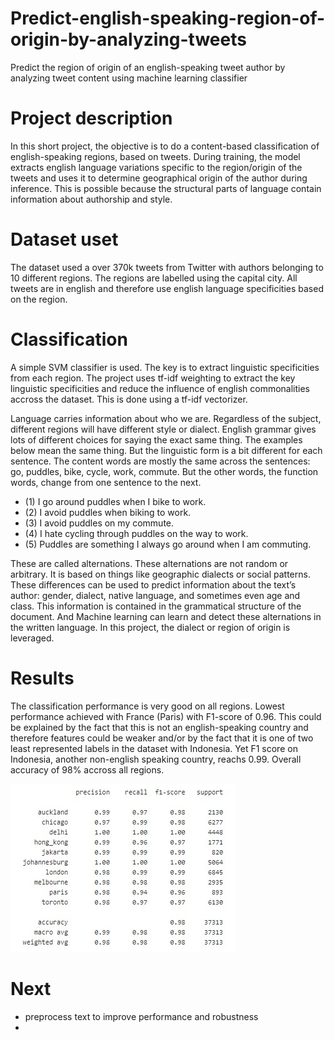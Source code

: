 # Predict-english-speaking-region-of-origin-by-analyzing-tweets

Predict the region of origin of an english-speaking tweet author by analyzing tweet content using machine learning classifier

# Project description

In this short project, the objective is to do a content-based classification of english-speaking regions, based on tweets.
During training, the model extracts english language variations specific to the region/origin of the tweets and uses it to determine geographical origin of the author during inference. This is possible because the structural parts of language contain information about authorship and style.


# Dataset uset

The dataset used a over 370k tweets from Twitter with authors belonging to 10 different regions. The regions are labelled using the capital city. All tweets are in english and therefore use english language specificities based on the region.

# Classification

A simple SVM classifier is used. The key is to extract linguistic specificities from each region. The project uses tf-idf weighting to extract the key linguistic specificities and reduce the influence of english commonalities accross the dataset. This is done using a tf-idf vectorizer.

Language carries information about who we are. Regardless of the subject, different regions will have different style or dialect. English grammar gives lots of different choices for saying the exact same thing. The examples below mean the same thing. But the linguistic form is a bit different for each sentence. The content words are mostly the same across the sentences: go, puddles, bike, cycle, work, commute. But the other words, the function words, change from one sentence to the next.

- (1)  I go around puddles when I bike to work.
- (2)  I avoid puddles when biking to work.
- (3)  I avoid puddles on my commute.
- (4)  I hate cycling through puddles on the way to work.
- (5)  Puddles are something I always go around when I am commuting.

These are called alternations. These alternations are not random or arbitrary. It is based on things like geographic dialects or social patterns. These differences can be used to predict information about the text’s author: gender, dialect, native language, and sometimes even age and class. This information is contained in the grammatical structure of the document. And Machine learning can learn and detect these alternations in the written language. In this project, the dialect or region of origin is leveraged.

# Results

The classification performance is very good on all regions. Lowest performance achieved with France (Paris) with F1-score of 0.96. This could be explained by the fact that this is not an english-speaking country and therefore features could be weaker and/or by the fact that it is one of two least represented labels in the dataset with Indonesia. Yet F1 score on Indonesia, another non-english speaking country,  reachs 0.99.
Overall accuracy of 98% accross all regions.

![](metrics.jpg)

# Next
- preprocess text to improve performance and robustness
- 
